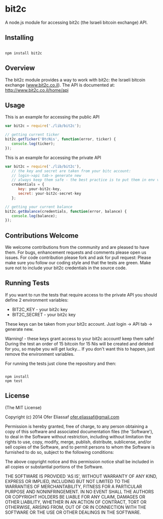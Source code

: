 # bit2c
A node.js module for accessing bit2c (the Israeli bitcoin exchange) API.

## Installing

<pre><code>
npm install bit2c
</code></pre>

## Overview
The bit2c module provides a way to work with bit2c: the Israeli bitcoin exchange (www.bit2c.co.il).
The API is documented at: http://www.bit2c.co.il/home/api

## Usage

This is an example for accessing the public API
```javascript
var bit2c = require('./lib/bit2c');

// getting current ticker
bit2c.getTicker('BtcNis', function(error, ticker) {
   console.log(ticker);
});
```

This is an example for accessing the private API
```javascript
var bit2c = require('./lib/bit2c'),
   // the key and secret are taken from your bitc account:
   // login->api tab-> generate new
   // always keep them safe - the best practice is to put them in env variables
   credentials = { 
      key: your-bit2c-key,
      secret: your-bit2c-secret-key
   };

// getting your current balance
bit2c.getBalance(credentials, function(error, balance) {
   console.log(balance);
});
```



## Contributions Welcome
We welcome contributions from the community and are pleased to have them. For bugs, enhancement requests and comments please open us issues. For code contribution please fork and ask for pull request: Please make sure you follow our coding style and that the tests are green. Make sure not to include your bit2c credentials in the source code.

## Running Tests

If you want to run the tests that require access to the private API you should define 2 environment variables:
* BIT2C_KEY - your bit2c key
* BIT2C_SECRET - your bit2c key

These keys can be taken from your bit2c account. Just login -> API tab -> generate new.

Warning! - these keys grant access to your bit2c account! keep them safe!
During the test an order of 15 bitcoin for 15 Nis will be created and deleted for you, so maybe you will get lucky...
If you don't want this to happen, just remove the environment variables.

For running the tests just clone the repository and then:
<pre><code>
npm install
npm test
</code></pre>

## License
(The MIT License)

Copyright (c) 2014 Ofer Eliassaf <ofer.eliassaf@gmail.com>

Permission is hereby granted, free of charge, to any person obtaining
a copy of this software and associated documentation files (the
'Software'), to deal in the Software without restriction, including
without limitation the rights to use, copy, modify, merge, publish,
distribute, sublicense, and/or sell copies of the Software, and to
permit persons to whom the Software is furnished to do so, subject to
the following conditions:

The above copyright notice and this permission notice shall be
included in all copies or substantial portions of the Software.

THE SOFTWARE IS PROVIDED 'AS IS', WITHOUT WARRANTY OF ANY KIND,
EXPRESS OR IMPLIED, INCLUDING BUT NOT LIMITED TO THE WARRANTIES OF
MERCHANTABILITY, FITNESS FOR A PARTICULAR PURPOSE AND NONINFRINGEMENT.
IN NO EVENT SHALL THE AUTHORS OR COPYRIGHT HOLDERS BE LIABLE FOR ANY
CLAIM, DAMAGES OR OTHER LIABILITY, WHETHER IN AN ACTION OF CONTRACT,
TORT OR OTHERWISE, ARISING FROM, OUT OF OR IN CONNECTION WITH THE
SOFTWARE OR THE USE OR OTHER DEALINGS IN THE SOFTWARE.
